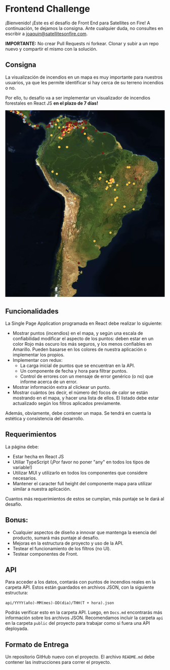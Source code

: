 # Frontend Challenge
¡Bienvenido! ¡Este es el desafío de Front End para Satellites on Fire! A continuación, te dejamos la consigna. Ante cualquier duda, no consultes en escribir a joaquin@satellitesonfire.com.

**IMPORTANTE:**
No crear Pull Requests ni forkear. Clonar y subir a un repo nuevo y compartir el mismo con la solución.

## Consigna
La visualización de incendios en un mapa es muy importante para nuestros usuarios, ya que les permite identificar si hay cerca de su terreno incendios o no.

Por ello, tu desafío va a ser implementar un visualizador de incendios forestales en React JS **en el plazo de 7 días!**

<p align="center">
  <img src="Readme-Picture1.png" alt="Imágen de Columna de Humo"/>
</p>

## Funcionalidades
La Single Page Application programada en React debe realizar lo siguiente:

- Mostrar puntos (incendios) en el mapa, y según una escala de confiabilidad modificar el aspecto de los puntos: deben estar en un color Rojo más oscuro los más seguros, y los menos confiables en Amarillo. Pueden basarse en los colores de nuestra aplicación o implementar los propios.
- Implementar con redux:
  - La carga inicial de puntos que se encuentran en la API.
  - Un componente de fecha y hora para filtrar puntos.
  - Control de errores con un mensaje de error genérico (o no) que informe acerca de un error.
- Mostrar información extra al clickear un punto.
- Mostrar cuántos (es decir, el número de) focos de calor se están mostrando en el mapa, y hacer una lista de ellos. El listado debe estar actualizado según los filtros aplicados previamente.

Además, obviamente, debe contener un mapa. Se tendrá en cuenta la estética y consistencia del desarrollo.

## Requerimientos
La página debe:
- Estar hecha en React JS
- Utiliar TypeScript (¡Por favor no poner "any" en todos los tipos de variable!)
- Utilizar MUI y utilizarlo en todos los componentes que considere necesarios.
- Mantener el caracter full height del componente mapa para utilizar similar a nuestra aplicación.

Cuantos más requerimientos de estos se cumplan, más puntaje se le dará al desafío.

## Bonus:
- Cualquier aspectos de diseño a innovar que mantenga la esencia del producto, sumará más puntaje al desafío.
- Mejoras en la estructura de proyecto y uso de la API.
- Testear el funcionamiento de los filtros (no UI).
- Testear componentes de Front.

## API
Para acceder a los datos, contarás con puntos de incendios reales en la carpeta API. Estos están guardados en archivos JSON, con la siguiente estructura:

`api/YYYY(año)-MM(mes)-DD(dia)/THH(T + hora).json`

Podrás verificar esto en la carpeta API. Luego, en `Docs.md` encontrarás más información sobre los archivos JSON. Recomendamos incluir la carpeta `api` en la carpeta `public` del proyecto para trabajar como si fuera una API deployada.

## Formato de Entrega
Un repositorio GitHub nuevo con el proyecto. El archivo `README.md` debe contener las instrucciones para correr el proyecto.
